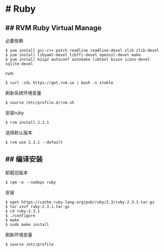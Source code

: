 # # Ruby
## ## RVM Ruby Virtual Manage

必要依赖

```
$ yum install gcc-c++ patch readline readline-devel zlib zlib-devel
$ yum install libyaml-devel libffi-devel openssl-devel make
$ yum install bzip2 autoconf automake libtool bison iconv-devel sqlite-devel
```

rvm

```
$ curl -sSL https://get.rvm.io | bash -s stable
```

刷新系统环境变量

```
$ source /etc/profile.d/rvm.sh
```

安装ruby

```
$ rvm install 2.3.1
```

选择默认版本

```
$ rvm use 2.3.1 --default
```

## ## 编译安装

卸载旧版本

```
$ rpm -e --nodeps ruby
```

安装

```
$ wget https://cache.ruby-lang.org/pub/ruby/2.3/ruby-2.3.1.tar.gz
$ tar zxvf ruby-2.3.1.tar.gz
$ cd ruby-2.3.1
$ ./configure
$ make
$ sudo make install
```

刷新环境变量

```
$ source /etc/profile
```
